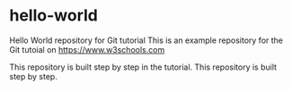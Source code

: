 # hello-world

Hello World repository for Git tutorial
This is an example repository for the Git tutoial on https://www.w3schools.com

This repository is built step by step in the tutorial.
This repository is built step by step.
